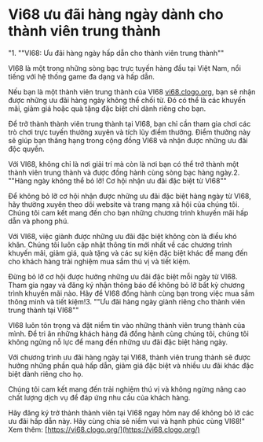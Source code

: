 # Vi68 ưu đãi hàng ngày dành cho thành viên trung thành
"1. ""VI68: Ưu đãi hàng ngày hấp dẫn cho thành viên trung thành""

VI68 là một trong những sòng bạc trực tuyến hàng đầu tại Việt Nam, nổi tiếng với hệ thống game đa dạng và hấp dẫn.

Nếu bạn là một thành viên trung thành của VI68 [vi68.clogo.org](http://vi68.clogo.org), bạn sẽ nhận được những ưu đãi hàng ngày không thể chối từ. Đó có thể là các khuyến mãi, giảm giá hoặc quà tặng đặc biệt chỉ dành riêng cho bạn.

Để trở thành thành viên trung thành tại VI68, bạn chỉ cần tham gia chơi các trò chơi trực tuyến thường xuyên và tích lũy điểm thưởng. Điểm thưởng này sẽ giúp bạn thăng hạng trong cộng đồng VI68 và nhận được những ưu đãi độc quyền.

Với VI68, không chỉ là nơi giải trí mà còn là nơi bạn có thể trở thành một thành viên trung thành và được đồng hành cùng sòng bạc hàng ngày.2. ""Hàng ngày không thể bỏ lỡ! Cơ hội nhận ưu đãi đặc biệt từ VI68""

Để không bỏ lỡ cơ hội nhận được những ưu đãi đặc biệt hàng ngày từ VI68, hãy thường xuyên theo dõi website và trang mạng xã hội của chúng tôi. Chúng tôi cam kết mang đến cho bạn những chương trình khuyến mãi hấp dẫn và phong phú.

Với VI68, việc giành được những ưu đãi đặc biệt không còn là điều khó khăn. Chúng tôi luôn cập nhật thông tin mới nhất về các chương trình khuyến mãi, giảm giá, quà tặng và các sự kiện đặc biệt khác để mang đến cho khách hàng trải nghiệm mua sắm thú vị và tiết kiệm.

Đừng bỏ lỡ cơ hội được hưởng những ưu đãi đặc biệt mỗi ngày từ VI68. Tham gia ngay và đăng ký nhận thông báo để không bỏ lỡ bất kỳ chương trình khuyến mãi nào. Hãy để VI68 đồng hành cùng bạn trong việc mua sắm thông minh và tiết kiệm!3. ""Ưu đãi hàng ngày giành riêng cho thành viên trung thành tại VI68""

VI68 luôn tôn trọng và đặt niềm tin vào những thành viên trung thành của mình. Để tri ân những khách hàng đã đồng hành cùng chúng tôi, chúng tôi không ngừng nỗ lực để mang đến những ưu đãi đặc biệt hàng ngày.

Với chương trình ưu đãi hàng ngày tại VI68, thành viên trung thành sẽ được hưởng những phần quà hấp dẫn, giảm giá đặc biệt và nhiều ưu đãi khác đặc biệt dành riêng cho họ.

Chúng tôi cam kết mang đến trải nghiệm thú vị và không ngừng nâng cao chất lượng dịch vụ để đáp ứng nhu cầu của khách hàng.

Hãy đăng ký trở thành thành viên tại VI68 ngay hôm nay để không bỏ lỡ các ưu đãi hấp dẫn này. Hãy cùng chia sẻ niềm vui và hạnh phúc cùng VI68!"
Xem thêm: [https://vi68.clogo.org/](https://vi68.clogo.org/)